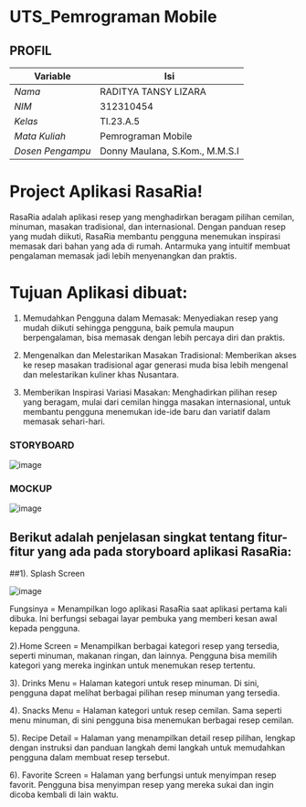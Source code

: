# UTS_Pemrograman Mobile
## PROFIL
| Variable           |             Isi            |
| -------------------|----------------------------|
| *Nama*           |         RADITYA TANSY LIZARA       |
| *NIM*            |          312310454       |
| *Kelas*          |          TI.23.A.5         |
| *Mata Kuliah*    |     Pemrograman Mobile     |
| *Dosen Pengampu* |Donny Maulana, S.Kom., M.M.S.I  |

# Project Aplikasi RasaRia!

RasaRia adalah aplikasi resep yang menghadirkan beragam pilihan cemilan, minuman, masakan tradisional, dan internasional. Dengan panduan resep yang mudah diikuti, RasaRia membantu pengguna menemukan inspirasi memasak dari bahan yang ada di rumah. Antarmuka yang intuitif membuat pengalaman memasak jadi lebih menyenangkan dan praktis.

# Tujuan Aplikasi dibuat:

1. Memudahkan Pengguna dalam Memasak: Menyediakan resep yang mudah diikuti sehingga pengguna, baik pemula maupun berpengalaman, bisa memasak dengan lebih percaya diri dan praktis.

2. Mengenalkan dan Melestarikan Masakan Tradisional: Memberikan akses ke resep masakan tradisional agar generasi muda bisa lebih mengenal dan melestarikan kuliner khas Nusantara.

3. Memberikan Inspirasi Variasi Masakan: Menghadirkan pilihan resep yang beragam, mulai dari cemilan hingga masakan internasional, untuk membantu pengguna menemukan ide-ide baru dan variatif dalam memasak sehari-hari.




### STORYBOARD

![image](https://github.com/user-attachments/assets/7a5dffeb-97df-400f-8b42-ebcf9b404426)


### MOCKUP

![image](https://github.com/user-attachments/assets/9770769b-78f2-4954-a57f-6ed9ec9dde1a)





## Berikut adalah penjelasan singkat tentang fitur-fitur yang ada pada storyboard aplikasi RasaRia:

##1). Splash Screen 

![image](https://github.com/user-attachments/assets/053664b8-014a-4f97-a599-fa611c15d5b2)

Fungsinya = Menampilkan logo aplikasi RasaRia saat aplikasi pertama kali dibuka. Ini berfungsi sebagai layar pembuka yang memberi kesan awal kepada pengguna.

2).Home Screen = 
Menampilkan berbagai kategori resep yang tersedia, seperti minuman, makanan ringan, dan lainnya. Pengguna bisa memilih kategori yang mereka inginkan untuk menemukan resep tertentu.

3). Drinks Menu = 
Halaman kategori untuk resep minuman. Di sini, pengguna dapat melihat berbagai pilihan resep minuman yang tersedia.

4). Snacks Menu = 
Halaman kategori untuk resep cemilan. Sama seperti menu minuman, di sini pengguna bisa menemukan berbagai resep cemilan.

5). Recipe Detail = 
Halaman yang menampilkan detail resep pilihan, lengkap dengan instruksi dan panduan langkah demi langkah untuk memudahkan pengguna dalam membuat resep tersebut.

6). Favorite Screen = 
Halaman yang berfungsi untuk menyimpan resep favorit. Pengguna bisa menyimpan resep yang mereka sukai dan ingin dicoba kembali di lain waktu.
